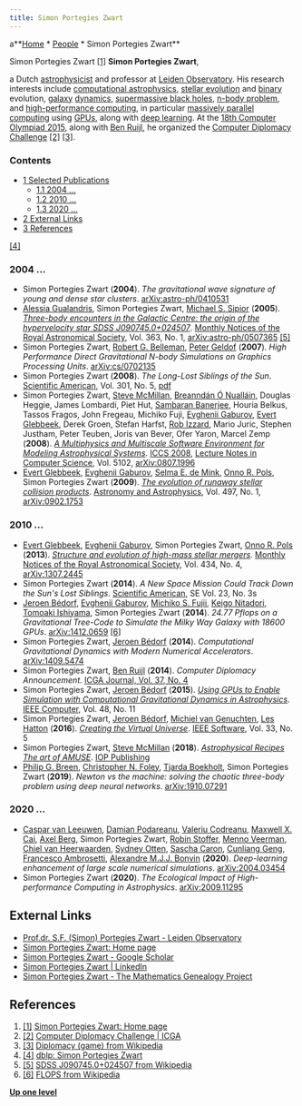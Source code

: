 ```yaml
---
title: Simon Portegies Zwart
---
```

a**[Home](Home "Home") \* [People](People "People") \* Simon Portegies Zwart**



 [](File:SimonPortegiesZwart.jpg) Simon Portegies Zwart <a id="cite-note-1" href="#cite-ref-1">[1]</a> 
**Simon Portegies Zwart**,  

a Dutch [astrophysicist](https://en.wikipedia.org/wiki/Astrophysics) and professor at [Leiden Observatory](https://en.wikipedia.org/wiki/Leiden_Observatory). 
His research interests include [computational astrophysics](https://en.wikipedia.org/wiki/Computational_astrophysics), [stellar evolution](https://en.wikipedia.org/wiki/Stellar_evolution) and [binary](https://en.wikipedia.org/wiki/Binary_star) evolution, 
[galaxy](https://en.wikipedia.org/wiki/Galaxy) [dynamics](https://en.wikipedia.org/wiki/Stellar_dynamics), [supermassive black holes](https://en.wikipedia.org/wiki/Supermassive_black_hole), [n-body problem](https://en.wikipedia.org/wiki/N-body_problem),
and [high-performance computing](https://en.wikipedia.org/wiki/High-performance_computing), in particular [massively parallel computing](https://en.wikipedia.org/wiki/Massively_parallel_%28computing%29) using [GPUs](GPU "GPU"), along with [deep learning](Deep_Learning "Deep Learning").
At the [18th Computer Olympiad 2015](18th_Computer_Olympiad "18th Computer Olympiad"), along with [Ben Ruijl](index.php?title=Ben_Ruijl&action=edit&redlink=1 "Ben Ruijl (page does not exist)"), he organized the [Computer Diplomacy Challenge](18th_Computer_Olympiad#Diplomacy "18th Computer Olympiad") <a id="cite-note-2" href="#cite-ref-2">[2]</a> <a id="cite-note-3" href="#cite-ref-3">[3]</a>. 



### Contents


* [1 Selected Publications](#selected-publications)
	+ [1.1 2004 ...](#2004-...)
	+ [1.2 2010 ...](#2010-...)
	+ [1.3 2020 ...](#2020-...)
* [2 External Links](#external-links)
* [3 References](#references)






<a id="cite-note-4" href="#cite-ref-4">[4]</a>



### 2004 ...


* Simon Portegies Zwart (**2004**). *The gravitational wave signature of young and dense star clusters*. [arXiv:astro-ph/0410531](https://arxiv.org/abs/astro-ph/0410531)
* [Alessia Gualandris](https://scholar.google.com/citations?user=1aEZlXgAAAAJ&hl=en), Simon Portegies Zwart, [Michael S. Sipior](https://academictree.org/physics/peopleinfo.php?pid=245382) (**2005**). *[Three-body encounters in the Galactic Centre: the origin of the hypervelocity star SDSS J090745.0+024507](https://academic.oup.com/mnras/article/363/1/223/1300478)*. [Monthly Notices of the Royal Astronomical Society](https://en.wikipedia.org/wiki/Monthly_Notices_of_the_Royal_Astronomical_Society), Vol. 363, No. 1, [arXiv:astro-ph/0507365](https://arxiv.org/abs/astro-ph/0507365) <a id="cite-note-5" href="#cite-ref-5">[5]</a>
* Simon Portegies Zwart, [Robert G. Belleman](https://scholar.google.com/citations?user=E3aPqsQAAAAJ&hl=en), [Peter Geldof](https://scholar.google.com/citations?user=UpIE55wAAAAJ&hl=en) (**2007**). *High Performance Direct Gravitational N-body Simulations on Graphics Processing Units*. [arXiv:cs/0702135](https://arxiv.org/abs/cs/0702135)
* Simon Portegies Zwart (**2008**). *The Long-Lost Siblings of the Sun*. [Scientific American](Scientific_American "Scientific American"), Vol. 301, No. 5, [pdf](https://physics.ucf.edu/~britt/AST2002/R4-Zwart-Syblings%20of%20the%20Sun.pdf)
* Simon Portegies Zwart, [Steve McMillan](https://dblp.org/pid/36/4136.html), [Breanndán Ó Nualláin](https://scholar.google.com/citations?user=30pFuQgAAAAJ&hl=en), Douglas Heggie, James Lombardi, Piet Hut, [Sambaran Banerjee](https://astro.uni-bonn.de/~sambaran/), Houria Belkus, Tassos Fragos, John Fregeau, Michiko Fuji, [Evghenii Gaburov](Mathematician#EGaburov "Mathematician"), [Evert Glebbeek](Evert_Glebbeek "Evert Glebbeek"), Derek Groen, Stefan Harfst, [Rob Izzard](https://dblp.org/pid/32/1525.html), Mario Juric, Stephen Justham, Peter Teuben, Joris van Bever, Ofer Yaron, Marcel Zemp (**2008**). *[A Multiphysics and Multiscale Software Environment for Modeling Astrophysical Systems](https://link.springer.com/chapter/10.1007/978-3-540-69387-1_23)*. [ICCS 2008](https://www.iccs-meeting.org/iccs2008/), [Lecture Notes in Computer Science](https://en.wikipedia.org/wiki/Lecture_Notes_in_Computer_Science), Vol. 5102, [arXiv:0807.1996](https://arxiv.org/abs/0807.1996)
* [Evert Glebbeek](Evert_Glebbeek "Evert Glebbeek"), [Evghenii Gaburov](Mathematician#EGaburov "Mathematician"), [Selma E. de Mink](https://en.wikipedia.org/wiki/Selma_de_Mink), [Onno R. Pols](Mathematician#ORPols "Mathematician"), Simon Portegies Zwart (**2009**). *[The evolution of runaway stellar collision products](https://www.aanda.org/articles/aa/abs/2009/13/aa10425-08/aa10425-08.html)*. [Astronomy and Astrophysics](https://en.wikipedia.org/wiki/Astronomy_%26_Astrophysics), Vol. 497, No. 1, [arXiv:0902.1753](https://arxiv.org/abs/0902.1753)


### 2010 ...


* [Evert Glebbeek](Evert_Glebbeek "Evert Glebbeek"), [Evghenii Gaburov](Mathematician#EGaburov "Mathematician"), Simon Portegies Zwart, [Onno R. Pols](Mathematician#ORPols "Mathematician") (**2013**). *[Structure and evolution of high-mass stellar mergers](https://academic.oup.com/mnras/article/434/4/3497/964355)*. [Monthly Notices of the Royal Astronomical Society](https://en.wikipedia.org/wiki/Monthly_Notices_of_the_Royal_Astronomical_Society), Vol. 434, No. 4, [arXiv:1307.2445](https://arxiv.org/abs/1307.2445)
* Simon Portegies Zwart (**2014**). *A New Space Mission Could Track Down the Sun's Lost Siblings*. [Scientific American](Scientific_American "Scientific American"), SE Vol. 23, No. 3s
* [Jeroen Bédorf](https://github.com/jbedorf), [Evghenii Gaburov](https://scholar.google.com/citations?user=FKwR8hcAAAAJ&hl=en), [Michiko S. Fujii](https://dblp.org/pid/156/0245.html), [Keigo Nitadori](https://scholar.google.com/citations?user=-Fjj7dYAAAAJ&hl=en), [Tomoaki Ishiyama](https://scholar.google.com/citations?user=MFjkHuUAAAAJ&hl=en), Simon Portegies Zwart (**2014**). *24.77 Pflops on a Gravitational Tree-Code to Simulate the Milky Way Galaxy with 18600 GPUs*. [arXiv:1412.0659](https://arxiv.org/abs/1412.0659) <a id="cite-note-6" href="#cite-ref-6">[6]</a>
* Simon Portegies Zwart, [Jeroen Bédorf](https://github.com/jbedorf) (**2014**). *Computational Gravitational Dynamics with Modern Numerical Accelerators*. [arXiv:1409.5474](https://arxiv.org/abs/1409.5474)
* Simon Portegies Zwart, [Ben Ruijl](index.php?title=Ben_Ruijl&action=edit&redlink=1 "Ben Ruijl (page does not exist)") (**2014**). *Computer Diplomacy Announcement*. [ICGA Journal, Vol. 37, No. 4](ICGA_Journal#37_4 "ICGA Journal")
* Simon Portegies Zwart, [Jeroen Bédorf](https://github.com/jbedorf) (**2015**). *[Using GPUs to Enable Simulation with Computational Gravitational Dynamics in Astrophysics](https://www.computer.org/csdl/magazine/co/2015/11/mco2015110050/13rRUx0Pqwe)*. [IEEE Computer](IEEE#Computer "IEEE"), Vol. 48, No. 11
* Simon Portegies Zwart, [Jeroen Bédorf](https://github.com/jbedorf), [Michiel van Genuchten](https://scholar.google.com/citations?user=n8BtijwAAAAJ&hl=en), [Les Hatton](https://en.wikipedia.org/wiki/Les_Hatton) (**2016**). *[Creating the Virtual Universe](https://www.computer.org/csdl/magazine/so/2016/05/mso2016050025/13rRUyuegnp)*. [IEEE Software](IEEE "IEEE"), Vol. 33, No. 5
* Simon Portegies Zwart, [Steve McMillan](https://dblp.org/pid/36/4136.html/) (**2018**). *[Astrophysical Recipes The art of AMUSE](https://iopscience.iop.org/book/978-0-7503-1320-9)*. [IOP Publishing](https://en.wikipedia.org/wiki/IOP_Publishing)
* [Philip G. Breen](https://scholar.google.co.uk/citations?user=JNTc6R4AAAAJ&hl=en), [Christopher N. Foley](https://scholar.google.com/citations?user=fJmka-IAAAAJ&hl=en), [Tjarda Boekholt](https://scholar.google.com/citations?user=QOehl_0AAAAJ&hl=en), Simon Portegies Zwart (**2019**). *Newton vs the machine: solving the chaotic three-body problem using deep neural networks*. [arXiv:1910.07291](https://arxiv.org/abs/1910.07291)


### 2020 ...


* [Caspar van Leeuwen](https://scholar.google.com/citations?user=BJwJ0gYAAAAJ&hl=en), [Damian Podareanu](https://scholar.google.com/citations?user=qAk3LVgAAAAJ&hl=en), [Valeriu Codreanu](Valeriu_Codreanu "Valeriu Codreanu"), [Maxwell X. Cai](https://github.com/maxwelltsai), [Axel Berg](https://github.com/axeber01), Simon Portegies Zwart, [Robin Stoffer](https://dblp.org/pid/262/3588.html), [Menno Veerman](https://dblp.org/pid/262/3560.html), [Chiel van Heerwaarden](https://scholar.google.com/citations?user=vjf3-RgAAAAJ&hl=en), [Sydney Otten](https://scholar.google.com/citations?user=kjtZbDMAAAAJ&hl=en), [Sascha Caron](https://scholar.google.com/citations?user=yfuZDxsAAAAJ&hl=en), [Cunliang Geng](https://scholar.google.com/citations?user=21G0R_AAAAAJ&hl=en), [Francesco Ambrosetti](https://scholar.google.com/citations?user=9VL05xkAAAAJ&hl=en), [Alexandre M.J.J. Bonvin](https://scholar.google.com/citations?user=GLIgELEAAAAJ&hl=en) (**2020**). *Deep-learning enhancement of large scale numerical simulations*. [arXiv:2004.03454](https://arxiv.org/abs/2004.03454)
* Simon Portegies Zwart (**2020**). *The Ecological Impact of High-performance Computing in Astrophysics*. [arXiv:2009.11295](https://arxiv.org/abs/2009.11295)


## External Links


* [Prof.dr. S.F. (Simon) Portegies Zwart - Leiden Observatory](https://local.strw.leidenuniv.nl/people/pers.php?id=775)
* [Simon Portegies Zwart: Home page](https://home.strw.leidenuniv.nl/~spz/)
* [‪Simon Portegies Zwart‬ - ‪Google Scholar‬](https://scholar.google.com/citations?user=rJRgyTwAAAAJ&hl=en)
* [Simon Portegies Zwart | LinkedIn](https://www.linkedin.com/in/simon-portegies-zwart-9166047/)
* [Simon Portegies Zwart - The Mathematics Genealogy Project](https://www.mathgenealogy.org/id.php?id=139615)


## References


1. <a id="cite-ref-1" href="#cite-note-1">[1]</a> [Simon Portegies Zwart: Home page](https://home.strw.leidenuniv.nl/~spz/)
2. <a id="cite-ref-2" href="#cite-note-2">[2]</a> [Computer Diplomacy Challenge | ICGA](https://icga.org/?page_id=987)
3. <a id="cite-ref-3" href="#cite-note-3">[3]</a> [Diplomacy (game) from Wikipedia](https://en.wikipedia.org/wiki/Diplomacy_%28game%29)
4. <a id="cite-ref-4" href="#cite-note-4">[4]</a> [dblp: Simon Portegies Zwart](https://dblp.org/pid/45/529.html)
5. <a id="cite-ref-5" href="#cite-note-5">[5]</a> [SDSS J090745.0+024507 from Wikipedia](https://en.wikipedia.org/wiki/SDSS_J090745.0%2B024507)
6. <a id="cite-ref-6" href="#cite-note-6">[6]</a> [FLOPS from Wikipedia](https://en.wikipedia.org/wiki/FLOPS)

**[Up one level](People "People")**







 
